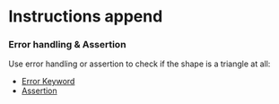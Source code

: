 # Instructions append

### Error handling & Assertion

Use error handling or assertion to check if the shape is a triangle at all:

- [Error Keyword][error-keyword]
- [Assertion][assertion]

[error-keyword]: https://www.lua.org/manual/5.4/manual.html#pdf-error
[assertion]: https://www.lua.org/manual/5.4/manual.html#pdf-assert
